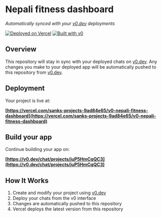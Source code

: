 # Nepali fitness dashboard

*Automatically synced with your [v0.dev](https://v0.dev) deployments*

[![Deployed on Vercel](https://img.shields.io/badge/Deployed%20on-Vercel-black?style=for-the-badge&logo=vercel)](https://vercel.com/sanks-projects-9ad84e65/v0-nepali-fitness-dashboard)
[![Built with v0](https://img.shields.io/badge/Built%20with-v0.dev-black?style=for-the-badge)](https://v0.dev/chat/projects/juP5HmCqQC3)

## Overview

This repository will stay in sync with your deployed chats on [v0.dev](https://v0.dev).
Any changes you make to your deployed app will be automatically pushed to this repository from [v0.dev](https://v0.dev).

## Deployment

Your project is live at:

**[https://vercel.com/sanks-projects-9ad84e65/v0-nepali-fitness-dashboard](https://vercel.com/sanks-projects-9ad84e65/v0-nepali-fitness-dashboard)**

## Build your app

Continue building your app on:

**[https://v0.dev/chat/projects/juP5HmCqQC3](https://v0.dev/chat/projects/juP5HmCqQC3)**

## How It Works

1. Create and modify your project using [v0.dev](https://v0.dev)
2. Deploy your chats from the v0 interface
3. Changes are automatically pushed to this repository
4. Vercel deploys the latest version from this repository
